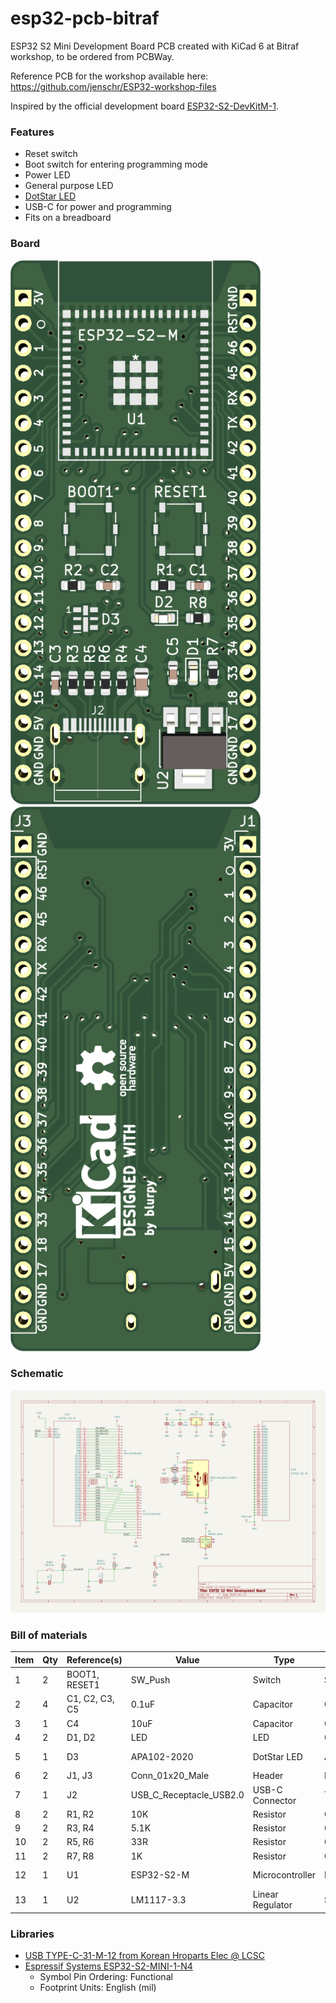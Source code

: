 # esp32-pcb-bitraf

ESP32 S2 Mini Development Board PCB created with KiCad 6 at Bitraf workshop, to be ordered from PCBWay.

Reference PCB for the workshop available here: https://github.com/jenschr/ESP32-workshop-files

Inspired by the official development board [ESP32-S2-DevKitM-1](https://docs.espressif.com/projects/esp-idf/en/v4.4/esp32s2/hw-reference/esp32s2/user-guide-devkitm-1-v1.html).


### Features

* Reset switch
* Boot switch for entering programming mode
* Power LED
* General purpose LED
* [DotStar LED](https://learn.adafruit.com/adafruit-dotstar-leds/overview)
* USB-C for power and programming
* Fits on a breadboard


### Board

<a href="resources/pcb-3d-front.png"><img src="resources/pcb-3d-front.png" alt="PCB front" width="400px"/></a>
<a href="resources/pcb-3d-back.png"><img src="resources/pcb-3d-back.png" alt="PCB back" width="400px"/></a>


### Schematic

<a href="resources/schematic.png"><img src="resources/schematic.png" alt="Schematic" width="800px"/></a>


### Bill of materials

| Item | Qty | Reference(s)   | Value                   | Type             | Footprint                              | Datasheet                                                                                                     |
|------|-----|----------------|-------------------------|------------------|----------------------------------------|---------------------------------------------------------------------------------------------------------------|
| 1    | 2   | BOOT1, RESET1  | SW_Push                 | Switch           | SW_SPST_Panasonic_EVQPL_3PL_5PL_PT_A08 | ~                                                                                                             |
| 2    | 4   | C1, C2, C3, C5 | 0.1uF                   | Capacitor        | 0603_1608Metric                        | ~                                                                                                             |
| 3    | 1   | C4             | 10uF                    | Capacitor        | 0805_2012Metric                        | ~                                                                                                             |
| 4    | 2   | D1, D2         | LED                     | LED              | 0603_1608Metric                        | ~                                                                                                             |
| 5    | 1   | D3             | APA102-2020             | DotStar LED      | APA102-2020                            | https://www.led-color.com/upload/201604/APA102-2020%20SMD%20LED.pdf                                           |
| 6    | 2   | J1, J3         | Conn_01x20_Male         | Header           | PinHeader_1x20_P2.54mm_Vertical        | ~                                                                                                             |
| 7    | 1   | J2             | USB_C_Receptacle_USB2.0 | USB-C Connector  | TYPE-C-31-M-12                         | https://www.usb.org/sites/default/files/documents/usb_type-c.zip                                              |
| 8    | 2   | R1, R2         | 10K                     | Resistor         | 0603_1608Metric                        | ~                                                                                                             |
| 9    | 2   | R3, R4         | 5.1K                    | Resistor         | 0603_1608Metric                        | ~                                                                                                             |
| 10   | 2   | R5, R6         | 33R                     | Resistor         | 0603_1608Metric                        | ~                                                                                                             |
| 11   | 2   | R7, R8         | 1K                      | Resistor         | 0603_1608Metric                        | ~                                                                                                             |
| 12   | 1   | U1             | ESP32-S2-M              | Microcontroller  | ESP32-S2-MINI-1-N4                     | https://www.espressif.com/sites/default/files/documentation/esp32-s2-mini-1_esp32-s2-mini-1u_datasheet_en.pdf |
| 13   | 1   | U2             | LM1117-3.3              | Linear Regulator | SOT-223                                | https://www.ti.com/lit/ds/symlink/lm1117.pdf                                                                  |


### Libraries

* [USB TYPE-C-31-M-12 from Korean Hroparts Elec @ LCSC](https://github.com/jenschr/USB-C-Connectors)
* [Espressif Systems ESP32-S2-MINI-1-N4](https://app.ultralibrarian.com/details/e7064ac7-afcb-11eb-9033-0a34d6323d74/Espressif-Systems/ESP32-S2-MINI-1-N4)
  * Symbol Pin Ordering: Functional
  * Footprint Units: English (mil)
